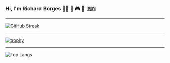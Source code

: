 ### Hi, I'm Richard Borges :person_bald: 👋 :video_game: :musical_score: :brazil:

---

[![GitHub Streak](https://streak-stats.demolab.com/?user=richardborgesdev&theme=dark)](https://git.io/streak-stats)

---

[![trophy](https://github-profile-trophy.vercel.app/?username=richardborgesdev&theme=nord&column=3&margin-w=15&margin-h=15)](https://github.com/ryo-ma/github-profile-trophy)

---

![Top Langs](https://github-readme-stats.vercel.app/api/top-langs/?username=richardborgesdev&theme=dark)

